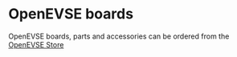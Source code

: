 # OpenEVSE boards #
OpenEVSE boards, parts and accessories can be ordered from the [OpenEVSE Store](http://openevse-store.myshopify.com/)